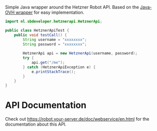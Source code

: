 Simple Java wrapper around the Hetzner Robot API. Based on the [Java-OVH wrapper](https://github.com/ovh/java-ovh) for easy implementation.

```java
import nl.sbdeveloper.hetznerapi.HetznerApi;

public class HetznerApiTest {
    public void testCall() {
        String username = "xxxxxxxx";
        String password = "xxxxxxxx";
        
        HetznerApi api = new HetznerApi(username, password);
        try {
            api.get("/me");
        } catch (HetznerApiException e) {
            e.printStackTrace();
        }
    }
}
```

# API Documentation

Check out https://robot.your-server.de/doc/webservice/en.html for the documentation about this API.